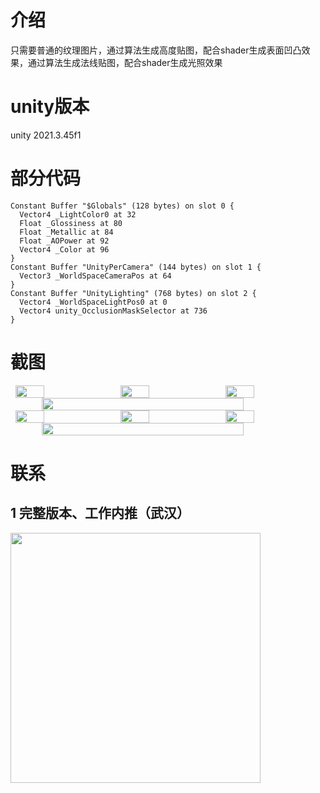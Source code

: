 # 介绍 
只需要普通的纹理图片，通过算法生成高度贴图，配合shader生成表面凹凸效果，通过算法生成法线贴图，配合shader生成光照效果  
# unity版本 
unity 2021.3.45f1

# 部分代码 
```
Constant Buffer "$Globals" (128 bytes) on slot 0 {
  Vector4 _LightColor0 at 32
  Float _Glossiness at 80
  Float _Metallic at 84
  Float _AOPower at 92
  Vector4 _Color at 96
}
Constant Buffer "UnityPerCamera" (144 bytes) on slot 1 {
  Vector3 _WorldSpaceCameraPos at 64
}
Constant Buffer "UnityLighting" (768 bytes) on slot 2 {
  Vector4 _WorldSpaceLightPos0 at 0
  Vector4 unity_OcclusionMaskSelector at 736
}

```

# 截图 
<div style="display: flex; flex-wrap: wrap; justify-content: space-around;">
  <!-- 第1行 -->
  <img src="https://github.com/user-attachments/assets/ac283797-d70f-449f-8d16-e3ba08246474" width="30%">
  <img src="https://github.com/user-attachments/assets/3ec5811e-5d10-4293-a780-27a59ea7eeda" width="30%">
  <img src="https://github.com/user-attachments/assets/9837a723-6e35-4570-9e6c-b169c66017e4" width="30%">
  <!-- 第2行 -->
  <img src="https://github.com/user-attachments/assets/b855c7df-15be-4d62-a979-d91111b371e3" width="80%">


 <img src="https://github.com/user-attachments/assets/ec3efc09-56ba-48d2-bfc4-f2cbe85e2811" width="30%">
  <img src="https://github.com/user-attachments/assets/a6cfd7bf-0967-44d7-aa33-ba95a2ba91d0" width="30%">
  <img src="https://github.com/user-attachments/assets/d5518e31-f57d-409a-b1f2-c84228df7006" width="30%">
  <!-- 第2行 -->
  <img src="https://github.com/user-attachments/assets/5fda219d-ce6e-4e85-a7a5-4faf45c82bbe" width="80%">
  <!-- 重复至5行 -->
  <!-- ... -->
</div>  

# 联系  

 ## 1 完整版本、工作内推（武汉）  
 
 <img src="https://github.com/user-attachments/assets/16a23a4f-2687-4848-8be7-b39eae562ee1" width="400" height="400"> 

